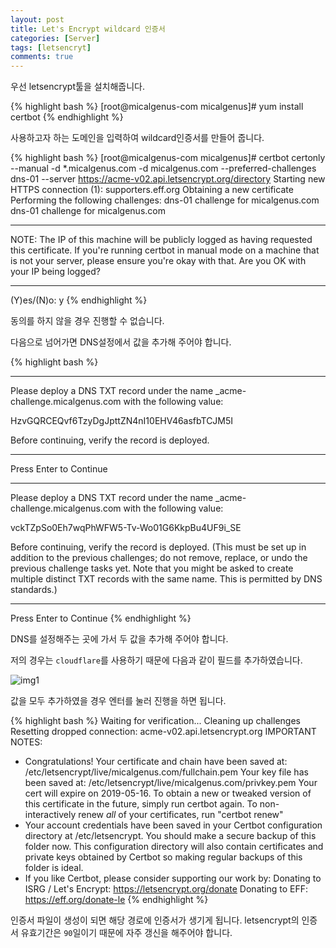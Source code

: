 ```yaml
---
layout: post
title: Let's Encrypt wildcard 인증서
categories: [Server]
tags: [letsencryt]
comments: true
---
```


우선 letsencrypt툴을 설치해줍니다.

{% highlight bash %}
[root@micalgenus-com micalgenus]# yum install certbot
{% endhighlight %}

사용하고자 하는 도메인을 입력하여 wildcard인증서를 만들어 줍니다.

{% highlight bash %}
[root@micalgenus-com micalgenus]# certbot certonly --manual -d *.micalgenus.com -d micalgenus.com --preferred-challenges dns-01 --server https://acme-v02.api.letsencrypt.org/directory
Starting new HTTPS connection (1): supporters.eff.org
Obtaining a new certificate
Performing the following challenges:
dns-01 challenge for micalgenus.com
dns-01 challenge for micalgenus.com
- - - - - - - - - - - - - - - - - - - - - - - - - - - - - - - - - - - - - - - -
NOTE: The IP of this machine will be publicly logged as having requested this
certificate. If you're running certbot in manual mode on a machine that is not
your server, please ensure you're okay with that.
Are you OK with your IP being logged?
- - - - - - - - - - - - - - - - - - - - - - - - - - - - - - - - - - - - - - - -
(Y)es/(N)o: y
{% endhighlight %}

동의를 하지 않을 경우 진행할 수 없습니다.

다음으로 넘어가면 DNS설정에서 값을 추가해 주어야 합니다.

{% highlight bash %}
- - - - - - - - - - - - - - - - - - - - - - - - - - - - - - - - - - - - - - - -
Please deploy a DNS TXT record under the name
_acme-challenge.micalgenus.com with the following value:
 
HzvGQRCEQvf6TzyDgJpttZN4nI10EHV46asfbTCJM5I
 
Before continuing, verify the record is deployed.
- - - - - - - - - - - - - - - - - - - - - - - - - - - - - - - - - - - - - - - -
Press Enter to Continue
- - - - - - - - - - - - - - - - - - - - - - - - - - - - - - - - - - - - - - - -
Please deploy a DNS TXT record under the name
_acme-challenge.micalgenus.com with the following value:

vckTZpSo0Eh7wqPhWFW5-Tv-Wo01G6KkpBu4UF9i_SE

Before continuing, verify the record is deployed.
(This must be set up in addition to the previous challenges; do not remove,
replace, or undo the previous challenge tasks yet. Note that you might be
asked to create multiple distinct TXT records with the same name. This is
permitted by DNS standards.)
- - - - - - - - - - - - - - - - - - - - - - - - - - - - - - - - - - - - - - - -
Press Enter to Continue
{% endhighlight %}

DNS를 설정해주는 곳에 가서 두 값을 추가해 주어야 합니다.

저의 경우는 `cloudflare`를 사용하기 때문에 다음과 같이 필드를 추가하였습니다.

![img1]({{site.url}}/img/2019-02/Let-s-Encrypt-wildcard-certification/img1.png)

값을 모두 추가하였을 경우 엔터를 눌러 진행을 하면 됩니다.

{% highlight bash %}
Waiting for verification...
Cleaning up challenges
Resetting dropped connection: acme-v02.api.letsencrypt.org
IMPORTANT NOTES:
 - Congratulations! Your certificate and chain have been saved at:
   /etc/letsencrypt/live/micalgenus.com/fullchain.pem
   Your key file has been saved at:
   /etc/letsencrypt/live/micalgenus.com/privkey.pem
   Your cert will expire on 2019-05-16. To obtain a new or tweaked
   version of this certificate in the future, simply run certbot
   again. To non-interactively renew *all* of your certificates, run
   "certbot renew"
 - Your account credentials have been saved in your Certbot
   configuration directory at /etc/letsencrypt. You should make a
   secure backup of this folder now. This configuration directory will
   also contain certificates and private keys obtained by Certbot so
   making regular backups of this folder is ideal.
 - If you like Certbot, please consider supporting our work by:
   Donating to ISRG / Let's Encrypt:   https://letsencrypt.org/donate
   Donating to EFF:                    https://eff.org/donate-le
{% endhighlight %}

인증서 파일이 생성이 되면 해당 경로에 인증서가 생기게 됩니다. letsencrypt의 인증서 유효기간은 `90`일이기 때문에 자주 갱신을 해주어야 합니다.